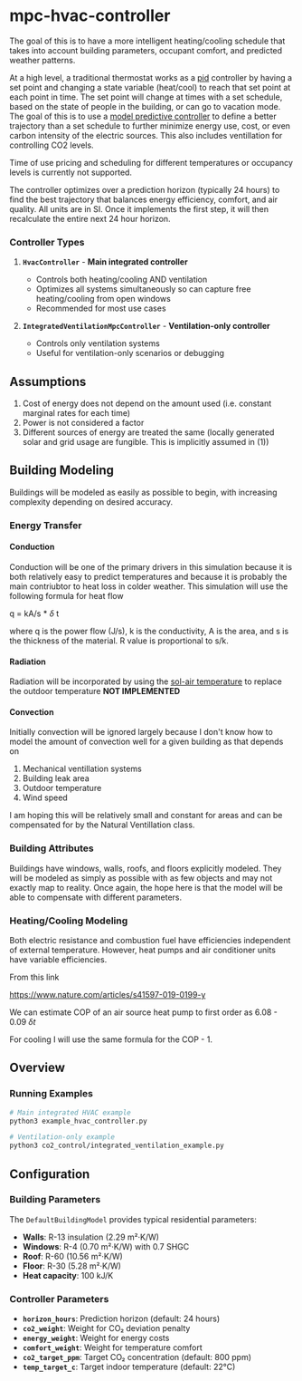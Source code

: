 # mpc-hvac-controller
The goal of this is to have a more intelligent heating/cooling schedule that takes into account building parameters, occupant comfort, and predicted weather patterns.

At a high level, a traditional thermostat works as a [pid](https://en.wikipedia.org/wiki/PID_controller) controller by having a set point and changing a state variable (heat/cool) to reach that set point at each point in time. The set point will change at times with a set schedule, based on the state of people in the building, or can go to vacation mode. The goal of this is to use a [model predictive controller](https://en.wikipedia.org/wiki/Model_predictive_control) to define a better trajectory than a set schedule to further minimize energy use, cost, or even carbon intensity of the electric sources. This also includes ventillation for controlling CO2 levels.

Time of use pricing and scheduling for different temperatures or occupancy levels is currently not supported.

The controller optimizes over a prediction horizon (typically 24 hours) to find the best trajectory that balances energy efficiency, comfort, and air quality. All units are in SI. Once it implements the first step, it will then recalculate the entire next 24 hour horizon. 

### Controller Types

1. **`HvacController`** - **Main integrated controller**
   - Controls both heating/cooling AND ventilation
   - Optimizes all systems simultaneously so can capture free heating/cooling from open windows
   - Recommended for most use cases

2. **`IntegratedVentilationMpcController`** - **Ventilation-only controller**
   - Controls only ventilation systems
   - Useful for ventilation-only scenarios or debugging


<h2>Assumptions</h2>

1. Cost of energy does not depend on the amount used (i.e. constant marginal rates for each time)
2. Power is not considered a factor
3. Different sources of energy are treated the same (locally generated solar and grid usage are fungible. This is implicitly assumed in (1))

<h2>Building Modeling</h2>

Buildings will be modeled as easily as possible to begin, with increasing complexity depending on desired accuracy.

<h3>Energy Transfer</h3>
<h4>Conduction</h4>

Conduction will be one of the primary drivers in this simulation because it is both relatively easy to predict temperatures and because it is probably the main contriubtor to heat loss in colder weather. This simulation will use the following formula for heat flow

q = kA/s * $\delta$ t

where q is the power flow (J/s), k is the conductivity, A is the area, and s is the thickness of the material. R value is proportional to s/k.

<h4>Radiation</h4>

Radiation will be incorporated by using the [sol-air temperature](https://en.wikipedia.org/wiki/Sol-air_temperature) to replace the outdoor temperature **NOT IMPLEMENTED**

<h4>Convection</h4>

Initially convection will be ignored largely because I don't know how to model the amount of convection well for a given building as that depends on 

1. Mechanical ventillation systems
2. Building leak area
3. Outdoor temperature
4. Wind speed

I am hoping this will be relatively small and constant for areas and can be compensated for by the Natural Ventillation class.

<h3>Building Attributes</h3>

Buildings have windows, walls, roofs, and floors explicitly modeled. They will be modeled as simply as possible with as few objects and may not exactly map to reality. Once again, the hope here is that the model will be able to compensate with different parameters.

<h3>Heating/Cooling Modeling</h3>
Both electric resistance and combustion fuel have efficiencies independent of external temperature. However, heat pumps and air conditioner units have variable efficiencies.

From this link

https://www.nature.com/articles/s41597-019-0199-y

We can estimate COP of an air source heat pump to first order as 6.08 - 0.09 $\delta t$

For cooling I will use the same formula for the COP - 1.

## Overview

### Running Examples

```bash
# Main integrated HVAC example
python3 example_hvac_controller.py

# Ventilation-only example
python3 co2_control/integrated_ventilation_example.py
```

## Configuration

### Building Parameters

The `DefaultBuildingModel` provides typical residential parameters:
- **Walls**: R-13 insulation (2.29 m²·K/W)
- **Windows**: R-4 (0.70 m²·K/W) with 0.7 SHGC
- **Roof**: R-60 (10.56 m²·K/W)
- **Floor**: R-30 (5.28 m²·K/W)
- **Heat capacity**: 100 kJ/K

### Controller Parameters

- **`horizon_hours`**: Prediction horizon (default: 24 hours)
- **`co2_weight`**: Weight for CO₂ deviation penalty
- **`energy_weight`**: Weight for energy costs
- **`comfort_weight`**: Weight for temperature comfort
- **`co2_target_ppm`**: Target CO₂ concentration (default: 800 ppm)
- **`temp_target_c`**: Target indoor temperature (default: 22°C)